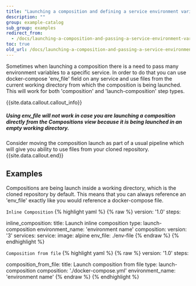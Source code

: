 ```yaml
---
title: "Launching a composition and defining a service environment variable using a file"
description: ""
group: example-catalog
sub_group: examples
redirect_from:
  - /docs/launching-a-composition-and-passing-a-service-environment-variable-using-a-file/
toc: true
old_url: /docs/launching-a-composition-and-passing-a-service-environment-variable-using-a-file
---
```

Sometimes when launching a composition there is a need to pass many environment variables to a specific service.
In order to do that you can use docker-compose 'env_file' field on any service and use files from the current working directory from which the composition is being launched.
This will work for both 'composition' and 'launch-composition' step types.

{{site.data.callout.callout_info}}
##### Using env_file will not work in case you are launching a composition directly from the Compositions view because it is being launched in an empty working directory.

Consider moving the composition launch as part of a usual pipeline which will give you ability to use files from your cloned repository. 
{{site.data.callout.end}}

## Examples
Compositions are being launch inside a working directory, which is the cloned repository by default.
This means that you can always reference an 'env_file' exactly like you would reference a docker-compose file.

  `Inline Composition`
{% highlight yaml %}
{% raw %}
version: '1.0'
steps:

  inline_composition:
    title: Launch inline composition
    type: launch-composition
    environment_name: 'environment name'
    composition: 
      version: '3'
      services:
        service:
          image: alpine
          env_file: ./env-file
{% endraw %}
{% endhighlight %}


  `Composition from file`
{% highlight yaml %}
{% raw %}
version: '1.0'
steps:

  composition_from_file:
    title: Launch composition from file
    type: launch-composition
    composition: './docker-compose.yml'
    environment_name: 'environment name'
{% endraw %}
{% endhighlight %}
